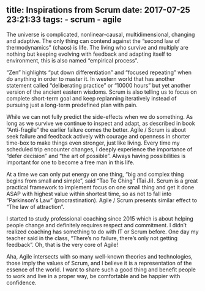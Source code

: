 title: Inspirations from Scrum
date: 2017-07-25 23:21:33
tags:
    - scrum
    - agile
---

The universe is complicated, nonlinear-causal, multidimensional, changing and adaptive. The only thing can contend against the “second law of thermodynamics” (chaos) is life. The living who survive and multiply are nothing but keeping evolving with feedback and adapting itself to environment, this is also named “empirical process”. 

“Zen” highlights “put down differentiation” and “focused repeating” when do anything in order to master it. In western world that has another statement called “deliberating practice” or “10000 hours” but yet another version of the ancient eastern wisdoms. Scrum is also telling us to focus on complete short-term goal and keep replanning iteratively instead of pursuing just a long-term predefined plan with pain. 

While we can not fully predict the side-effects when we do something. As long as we survive we continue to inspect and adapt, as described in book “Anti-fragile” the earlier failure comes the better. Agile / Scrum is about seek failure and feedback actively with courage and openness in shorter time-box to make things even stronger, just like living. Every time my scheduled trip encounter changes, I deeply experience the importance of “defer decision” and “the art of possible”. Always having possibilities is important for one to become a free man in this life.

At a time we can only put energy on one thing, “big and complex thing begins from small and simple”, said “Tao Te Ching” (Tai Ji). Scrum is a great practical framework to implement focus on one small thing and get it done ASAP with highest value within shortest time, so as not to fall into “Parkinson's Law” (procrastination). Agile / Scrum presents similar effect to “The law of attraction”. 

I started to study professional coaching since 2015 which is about helping people change and definitely requires respect and commitment. I didn’t realized coaching has something to do with IT or Scrum before. One day my teacher said in the class, “There’s no failure, there’s only not getting feedback”. Oh, that is the very core of Agile! 

Aha, Agile intersects with so many well-known theories and technologies, those imply the values of Scrum, and I believe it is a representation of the essence of the world. I want to share such a good thing and benefit people to work and live in a proper way, be comfortable and be happier with confidence. 



